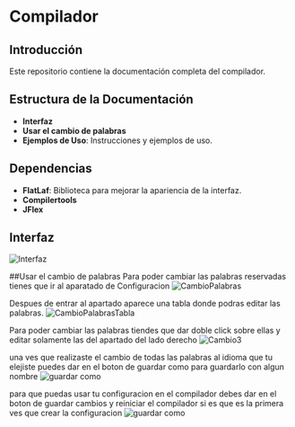 # Compilador

## Introducción
Este repositorio contiene la documentación completa del compilador.

## Estructura de la Documentación
- **Interfaz**
- **Usar el cambio de palabras**
- **Ejemplos de Uso**: Instrucciones y ejemplos de uso.

## Dependencias
- **FlatLaf**: Biblioteca para mejorar la apariencia de la interfaz.
- **Compilertools**
- **JFlex**

## Interfaz
![Interfaz](https://github.com/user-attachments/assets/78b89f5a-026c-4708-915d-015f7d148a3c)

##Usar el cambio de palabras
Para poder cambiar las palabras reservadas tienes que ir al aparatado de Configuracion
![CambioPalabras](https://github.com/user-attachments/assets/f50845e1-c092-4cfc-8dab-b0ad8b612f9d)

Despues de entrar al apartado aparece una tabla donde podras editar las palabras.
![CambioPalabrasTabla](https://github.com/user-attachments/assets/60652297-98a1-45a0-b18f-5ab62d804400)

Para poder cambiar las palabras tiendes que dar doble click sobre ellas y editar solamente las del apartado del lado derecho
![Cambio3](https://github.com/user-attachments/assets/1ae1a825-7664-4e64-b3de-0f2396ee9e64)

una ves que realizaste el cambio de todas las palabras al idioma que tu elejiste puedes dar en el boton de guardar como para guardarlo con algun nombre
![guardar como](https://github.com/user-attachments/assets/8cfcc026-9451-4a7a-b648-3c6adb66de7d)

para que puedas usar tu configuracion en el compilador debes dar en el boton de guardar cambios y reiniciar el compilador si es que es la primera ves que crear la configuracion
![guardar como](https://github.com/user-attachments/assets/cfbba676-eced-46a9-ac85-65457fe72c13)

